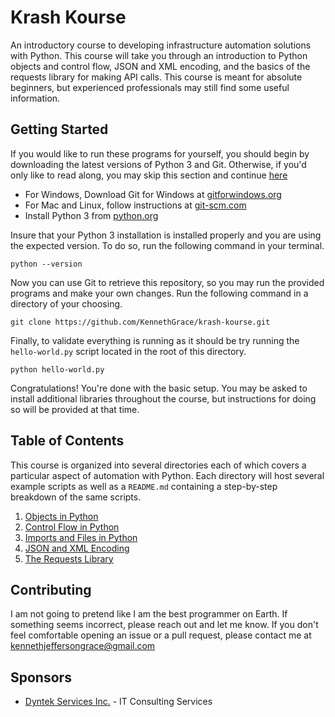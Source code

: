 # Krash Kourse
An introductory course to developing infrastructure automation solutions with Python. This course will take you through an introduction to Python objects and control flow, JSON and XML encoding, and the basics of the requests library for making API calls. This course is meant for absolute beginners, but experienced professionals may still find some useful information.

## Getting Started
If you would like to run these programs for yourself, you should begin by downloading the latest versions of Python 3 and Git. Otherwise, if you'd only like to read along, you may skip this section and continue [here](#table-of-contents)
* For Windows, Download Git for Windows at [gitforwindows.org](https://gitforwindows.org/)
* For Mac and Linux, follow instructions at [git-scm.com](https://git-scm.com/book/en/v2/Getting-Started-Installing-Git)
* Install Python 3 from [python.org](https://www.python.org/)

Insure that your Python 3 installation is installed properly and you are using the expected version. To do so, run the following command in your terminal.
```commandline
python --version
```

Now you can use Git to retrieve this repository, so you may run the provided programs and make your own changes. Run the following command in a directory of your choosing.

```commandline
git clone https://github.com/KennethGrace/krash-kourse.git
```

Finally, to validate everything is running as it should be try running the `hello-world.py` script located in the root of this directory.

```commandline
python hello-world.py
```

Congratulations! You're done with the basic setup. You may be asked to install additional libraries throughout the course, but instructions for doing so will be provided at that time.

## Table of Contents
This course is organized into several directories each of which covers a particular aspect of automation with Python. Each directory will host several example scripts as well as a `README.md` containing a step-by-step breakdown of the same scripts.

1. [Objects in Python](/objects)
2. [Control Flow in Python](/control)
3. [Imports and Files in Python](/imports)
4. [JSON and XML Encoding](/encoding)
5. [The Requests Library](/requests)

## Contributing
I am not going to pretend like I am the best programmer on Earth. If something seems incorrect, please reach out and let me know. If you don't feel comfortable opening an issue or a pull request, please contact me at <kennethjeffersongrace@gmail.com>

## Sponsors
* [Dyntek Services Inc.](https://www.dyntek.com) - IT Consulting Services
